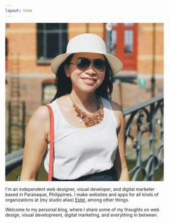 ```yaml
---
layout: home
---
```


<div class="hero-container">
        <div class="hero">
            <div class="left">
            <img src="/assets/CrystalCamarao.jpeg" class="picture">
            </div>
            <div class="right">
                <p>I'm an independent web designer, visual developer, and digital marketer based in Paranaque, Philippines. I make websites and apps for all kinds of organizations at (my studio alias) <a href="https://estel.design" target="_blank">Estel</a>, among other things. </p>
                <p>Welcome to my personal blog, where I share some of my thoughts on web design, visual development, digital marketing, and everything in between.</p>
            </div>
        </div>
    </div>
